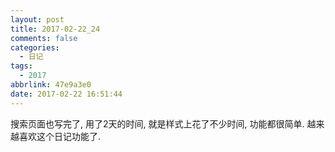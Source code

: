 ```yaml
---
layout: post
title: 2017-02-22_24
comments: false
categories:
  - 日记
tags:
  - 2017
abbrlink: 47e9a3e0
date: 2017-02-22 16:51:44
---
```


  搜索页面也写完了, 用了2天的时间, 就是样式上花了不少时间, 功能都很简单. 越来越喜欢这个日记功能了.
